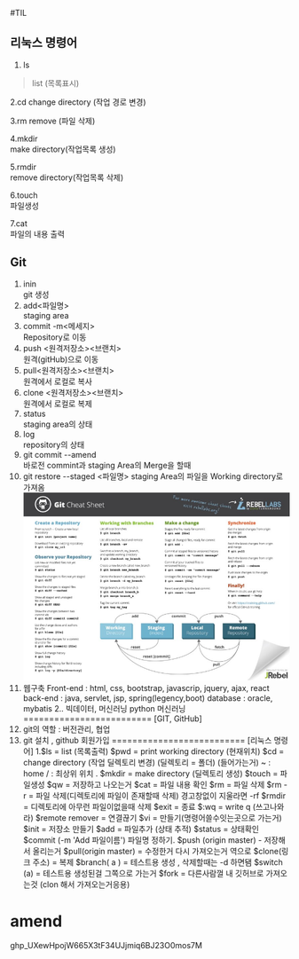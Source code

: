 #TIL

## 리눅스 명령어
1. ls
 > list (목록표시)

2.cd change directory (작업 경로 변경)

3.rm remove (파일 삭제)

4.mkdir   
   make directory(작업목록 생성)

5.rmdir   
remove directory(작업목록 삭제)

6.touch   
파일생성

7.cat   
파일의 내용 출력

## Git
1. inin   
git 생성   
2. add<파일명>   
     staging area   
3. commit -m<메세지>   
Repository로 이동   
4. push <원격저장소><브랜치>   
 원격(gitHub)으로 이동   
5. pull<원격저장소><브랜치>   
 원격에서 로컬로 복사   
 6. clone <원격저장소><브랜치>   
   원격에서 로컬로 복제   
   7. status   
   staging area의 상태   
   8. log   
   repository의 상태   
   9. git commit --amend   
   바로전 commint과 staging Area의 Merge을 할때   
   10. git restore --staged <파일명> staging Area의 파일을 Working directory로 가져옴   
   ![Git sheat sheet](asset/git_terminal_command_line_%EA%B9%83_%ED%84%B0%EB%AF%B8%EB%84%90_%EB%AA%85%EB%A0%B9%EC%96%B4%20(1).jpg)
   1. 웹구축
 Front-end : html, css, bootstrap, javascrip, jquery, ajax, react
 back-end : java, servlet, jsp, spring(legency,boot)
 database : oracle, mybatis
2.. 빅데이터, 머신러닝
 python
 머신러닝
=========================
[GIT, GitHub]
1. git의 역할 : 버전관리, 협업
2. git 설치 , github 회원가입
==========================
[리눅스 명령어]
1.$ls = list (목록출력)
  $pwd = print working directory (현재위치)
  $cd = change directory (작업 딜렉토리 변경) (딜렉토리 = 폴더) (들어가는거)
  ~ : home    / : 최상위 위치      . 
  $mkdir = make directory (딜렉토리 생성)
  $touch = 파일생성
  $qw = 저장하고 나오는거
  $cat = 파일 내용 확인
  $rm = 파일 삭제
  $rm -r = 파일 삭제(디렉토리에 파일이 존재할때 삭제) 경고창없이 지울라면 -rf
  $rmdir = 디렉토리에 아무런 파일이없을때 삭제
  $exit = 종료
  $:wq = write q (쓰고나와라)
  $remote remover = 연결끊기
  $vi = 만들기(명령어쓸수잇는곳으로 가는거)
  $init = 저장소 만들기
  $add = 파일추가 (상태 추적)
  $status = 상태확인
  $commit (-m 'Add 파일이름') 파일명 정하기.
  $push (origin master) - 저장해서 올리는거
  $pull(origin master) = 수정한거 다시 가져오는거 역으로
  $clone(링크 주소) = 복제
  $branch( a ) = 테스트용 생성 , 삭제할때는 -d 하면됌
  $switch (a) = 테스트용 생성된걸 그쪽으로 가는거
  $fork = 다른사람껄 내 깃허브로 가져오는것 (clon 해서 가져오는거응용)
 
 amend
============================
 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
   

